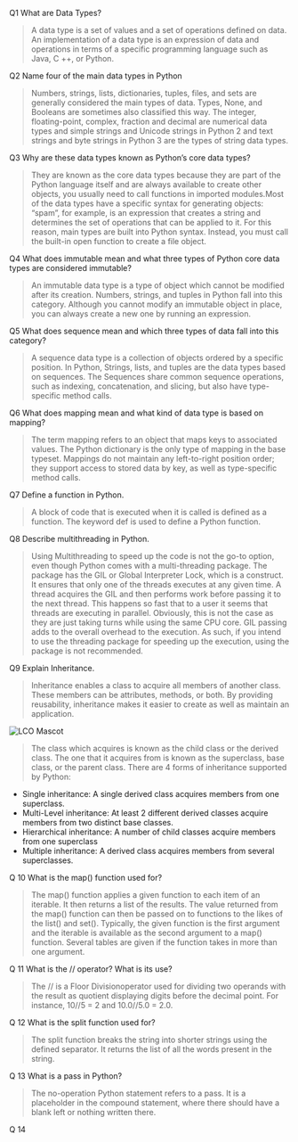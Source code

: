 Q1 What are Data Types?
>A data type is a set of values and a set of operations defined on data. An implementation of a data type is an expression of data and operations in terms of a specific programming language such as Java, C ++, or Python.

Q2 Name four of the main data types in Python
>Numbers, strings, lists, dictionaries, tuples, files, and sets are generally considered the main types of data. Types, None, and Booleans are sometimes also classified this way. The integer, floating-point, complex, fraction and decimal are numerical data types and simple strings and Unicode strings in Python 2 and text strings and byte strings in Python 3 are the types of string data types.

Q3 Why are these data types known as Python’s core data types?
>They are known as the core data types because they are part of the Python language itself and are always available to create other objects, you usually need to call functions in imported modules.Most of the data types have a specific syntax for generating objects: “spam”, for example, is an expression that creates a string and determines the set of operations that can be applied to it. For this reason, main types are built into Python syntax. Instead, you must call the built-in open function to create a file object.

Q4 What does immutable mean and what three types of Python core data types are considered immutable?
>An immutable data type is a type of object which cannot be modified after its creation. Numbers, strings, and tuples in Python fall into this category. Although you cannot modify an immutable object in place, you can always create a new one by running an expression.

Q5 What does sequence mean and which three types of data fall into this category?
>A sequence data type is a collection of objects ordered by a specific position. In Python, Strings, lists, and tuples are the data types based on sequences. The Sequences share common sequence operations, such as indexing, concatenation, and slicing, but also have type-specific method calls.

Q6 What does mapping mean and what kind of data type is based on mapping?
>The term mapping refers to an object that maps keys to associated values. The Python dictionary is the only type of mapping in the base typeset. Mappings do not maintain any left-to-right position order; they support access to stored data by key, as well as type-specific method calls.

Q7 Define a function in Python.
>A block of code that is executed when it is called is defined as a function. The keyword def is used to define a Python function.

Q8 Describe multithreading in Python.
>Using Multithreading to speed up the code is not the go-to option, even though Python comes with a multi-threading package.
The package has the GIL or Global Interpreter Lock, which is a construct. It ensures that only one of the threads executes at any given time. A thread acquires the GIL and then performs work before passing it to the next thread.
This happens so fast that to a user it seems that threads are executing in parallel. Obviously, this is not the case as they are just taking turns while using the same CPU core. GIL passing adds to the overall overhead to the execution.
As such, if you intend to use the threading package for speeding up the execution, using the package is not recommended.

Q9 Explain Inheritance.
>Inheritance enables a class to acquire all members of another class. These members can be attributes, methods, or both. By providing reusability, inheritance makes it easier to create as well as maintain an application.

![LCO Mascot](https://hackr.io/blog/media/explain-inheritance-min.png)

>The class which acquires is known as the child class or the derived class. The one that it acquires from is known as the superclass, base class, or the parent class. There are 4 forms of inheritance supported by Python:

- Single inheritance: A single derived class acquires members from one superclass.
- Multi-Level inheritance: At least 2 different derived classes acquire members from two distinct base classes.
- Hierarchical inheritance: A number of child classes acquire members from one superclass
- Multiple inheritance: A derived class acquires members from several superclasses.

Q 10 What is the map() function used for?
>The map() function applies a given function to each item of an iterable. It then returns a list of the results. The value returned from the map() function can then be passed on to functions to the likes of the list() and set().
Typically, the given function is the first argument and the iterable is available as the second argument to a map() function. Several tables are given if the function takes in more than one argument.

Q 11 What is the // operator? What is its use?
>The // is a Floor Divisionoperator used for dividing two operands with the result as quotient displaying digits before the decimal point. For instance, 10//5 = 2 and 10.0//5.0 = 2.0.

Q 12 What is the split function used for?
>The split function breaks the string into shorter strings using the defined separator. It returns the list of all the words present in the string.

Q 13 What is a pass in Python?
> The no-operation Python statement refers to a pass. It is a placeholder in the compound statement, where there should have a blank left or nothing written there.

Q 14 
